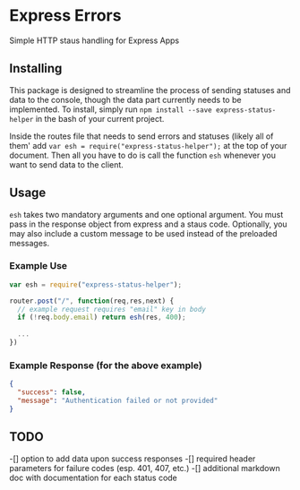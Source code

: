 # Express Errors
Simple HTTP staus handling for Express Apps

## Installing

This package is designed to streamline the process of sending statuses and data to the console, though the data part currently needs to be implemented. To install, simply run `npm install --save express-status-helper` in the bash of your current project. 

Inside the routes file that needs to send errors and statuses (likely all of them' add `var esh = require("express-status-helper");` at the top of your document. Then all you have to do is call the function `esh` whenever you want to send data to the client.

## Usage

`esh` takes two mandatory arguments and one optional argument. You must pass in the response object from express and a staus code. Optionally, you may also include a custom message to be used instead of the preloaded messages.

### Example Use
```javascript
var esh = require("express-status-helper");

router.post("/", function(req,res,next) {
  // example request requires "email" key in body
  if (!req.body.email) return esh(res, 400); 
  
  ...
})
```

### Example Response (for the above example)
```json
{
  "success": false,
  "message": "Authentication failed or not provided"
}
```

## TODO
-[] option to add data upon success responses
-[] required header parameters for failure codes (esp. 401, 407, etc.)
-[] additional markdown doc with documentation for each status code
